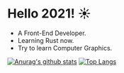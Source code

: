 # Hello 2021! ☀️

* A Front-End Developer.
* Learning Rust now.
* Try to learn Computer Graphics.

[![Anurag's github stats](https://github-readme-stats.vercel.app/api?username=TtTRz&count_private=true&show_icons=true&include_all_commits=true&cache_seconds=1800)](https://github.com/anuraghazra/github-readme-stats)       [![Top Langs](https://github-readme-stats.vercel.app/api/top-langs/?username=TtTRz&layout=compact&count_private=true&cache_seconds=1800&langs_count=10&hide=python,css,html,vue,scss,java,kotlin,swift,Ruby,Objective-C,Shell,C)](https://github.com/anuraghazra/github-readme-stats)

